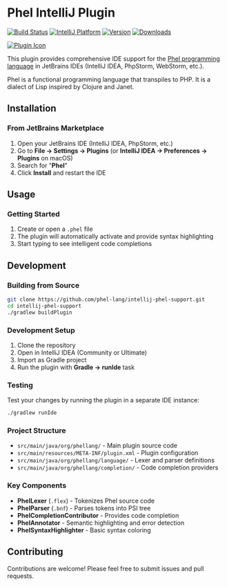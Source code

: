 # Phel IntelliJ Plugin

[![Build Status](https://img.shields.io/badge/status-active-brightgreen.svg)]()
[![IntelliJ Platform](https://img.shields.io/badge/platform-IntelliJ-blue.svg)]()
[![Version](https://img.shields.io/jetbrains/plugin/v/28459.svg)](https://plugins.jetbrains.com/plugin/28459)
[![Downloads](https://img.shields.io/jetbrains/plugin/d/28459.svg)](https://plugins.jetbrains.com/plugin/28459)

[![Plugin Icon](src/main/resources/META-INF/pluginIcon.svg)](https://plugins.jetbrains.com/plugin/28459-phel-lang)

This plugin provides comprehensive IDE support for the [Phel programming language](https://phel-lang.org/) in JetBrains IDEs (IntelliJ IDEA, PhpStorm, WebStorm, etc.).

Phel is a functional programming language that transpiles to PHP. It is a dialect of Lisp inspired by Clojure and Janet.

## Installation

### From JetBrains Marketplace

1. Open your JetBrains IDE (IntelliJ IDEA, PhpStorm, etc.)
2. Go to **File → Settings → Plugins** (or **IntelliJ IDEA → Preferences → Plugins** on macOS)
3. Search for "**Phel**"
4. Click **Install** and restart the IDE

## Usage

### Getting Started

1. Create or open a `.phel` file
2. The plugin will automatically activate and provide syntax highlighting
3. Start typing to see intelligent code completions

## Development

### Building from Source

```bash
git clone https://github.com/phel-lang/intellij-phel-support.git
cd intellij-phel-support
./gradlew buildPlugin
```

### Development Setup

1. Clone the repository
2. Open in IntelliJ IDEA (Community or Ultimate)
3. Import as Gradle project
4. Run the plugin with **Gradle → runIde** task

### Testing

Test your changes by running the plugin in a separate IDE instance:

```bash
./gradlew runIde
```

### Project Structure

- `src/main/java/org/phellang/` - Main plugin source code
- `src/main/resources/META-INF/plugin.xml` - Plugin configuration
- `src/main/java/org/phellang/language/` - Lexer and parser definitions
- `src/main/java/org/phellang/completion/` - Code completion providers

### Key Components

- **PhelLexer** (`.flex`) - Tokenizes Phel source code
- **PhelParser** (`.bnf`) - Parses tokens into PSI tree
- **PhelCompletionContributor** - Provides code completion
- **PhelAnnotator** - Semantic highlighting and error detection
- **PhelSyntaxHighlighter** - Basic syntax coloring

## Contributing

Contributions are welcome! Please feel free to submit issues and pull requests.
